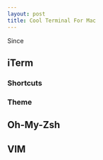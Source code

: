 ```yaml
---
layout: post
title: Cool Terminal For Mac
---
```


Since 

## iTerm

### Shortcuts

### Theme

## Oh-My-Zsh

## VIM

